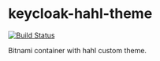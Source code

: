 # keycloak-hahl-theme

[![Build Status](https://drone.apps.infra.hahl.id.au/api/badges/hahl.id.au/hahl-keycloak-container/status.svg)](https://drone.apps.infra.hahl.id.au/hahl.id.au/hahl-keycloak-container)

Bitnami container with hahl custom theme.
